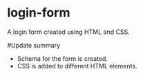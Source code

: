 # login-form
A login form created using HTML and CSS.

#Update summary
- Schema for the form is created.
- CSS is added to different HTML elements.